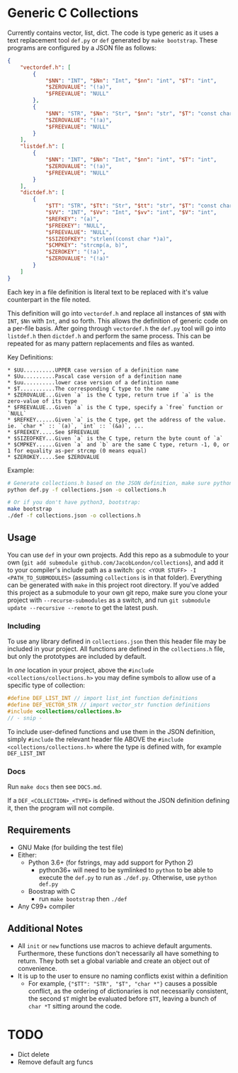 # Generic C Collections
Currently contains vector, list, dict. The code is type generic as it uses a text replacement tool `def.py` or `def` generated by `make bootstrap`. These programs are configured by a JSON file as follows:
```json
{
    "vectordef.h": [
        {
            "$NN": "INT", "$Nn": "Int", "$nn": "int", "$T": "int",
            "$ZEROVALUE": "(!a)",
            "$FREEVALUE": "NULL"
        },
        {
            "$NN": "STR", "$Nn": "Str", "$nn": "str", "$T": "const char *",
            "$ZEROVALUE": "(!a)",
            "$FREEVALUE": "NULL"
        }
    ],
    "listdef.h": [
        {
            "$NN": "INT", "$Nn": "Int", "$nn": "int", "$T": "int",
            "$ZEROVALUE": "(!a)",
            "$FREEVALUE": "NULL"
        }
    ],
    "dictdef.h": [
        {
            "$TT": "STR", "$Tt": "Str", "$tt": "str", "$T": "const char *",
            "$VV": "INT", "$Vv": "Int", "$vv": "int", "$V": "int",
            "$REFKEY": "(a)",
            "$FREEKEY": "NULL",
            "$FREEVALUE": "NULL",
            "$SIZEOFKEY": "strlen((const char *)a)",
            "$CMPKEY": "strcmp(a, b)",
            "$ZEROKEY": "(!a)",
            "$ZEROVALUE": "(!a)"
        }
    ]
}
```

Each key in a file definition is literal text to be replaced with it's value counterpart in the file noted.

This definition will go into `vectordef.h` and replace all instances of `$NN` with `INT`, `$Nn` with `Int`, and so forth. This allows the definition of generic code on a per-file basis. After going through `vectordef.h` the `def.py` tool will go into `listdef.h` then `dictdef.h` and perform the same process. This can be repeated for as many pattern replacements and files as wanted.

Key Definitions:
```
* $UU..........UPPER case version of a definition name
* $Uu..........Pascal case version of a definition name
* $uu..........lower case version of a definition name
* $T...........The corresponding C type to the name
* $ZEROVALUE...Given `a` is the C type, return true if `a` is the zero-value of its type
* $FREEVALUE...Given `a` is the C type, specify a `free` function or `NULL`
* $REFKEY......Given `a` is the C type, get the address of the value. ie. `char *` :: `(a)`, `int` :: `(&a)`, ...
* $FREEKEY.....See $FREEVALUE
* $SIZEOFKEY...Given `a` is the C type, return the byte count of `a`
* $CMPKEY......Given `a` and `b` are the same C type, return -1, 0, or 1 for equality as-per strcmp (0 means equal)
* $ZEROKEY.....See $ZEROVALUE
```

Example:
```bash
# Generate collections.h based on the JSON definition, make sure python is python3.6+
python def.py -f collections.json -o collections.h

# Or if you don't have python3, bootstrap:
make bootstrap
./def -f collections.json -o collections.h
```

## Usage
You can use `def` in your own projects. Add this repo as a submodule to your own (`git add submodule github.com/JacobLondon/collections`), and add it to your compiler's include path as a switch: `gcc <YOUR STUFF> -I <PATH_TO_SUBMODULES>` (assuming `collections` is in that folder). Everything can be generated with `make` in this project root directory. If you've added this project as a submodule to your own git repo, make sure you clone your project with `--recurse-submodules` as a switch, and run `git submodule update --recursive --remote` to get the latest push.

### Including
To use any library defined in `collections.json` then this header file may be included in your project. All functions are defined in the `collections.h` file, but only the prototypes are included by default.

In _one_ location in your project, above the `#include <collections/collections.h>` you may define symbols to allow use of a specific type of collection:
```c
#define DEF_LIST_INT // import list_int function definitions
#define DEF_VECTOR_STR // import vector_str function definitions
#include <collections/collections.h>
// - snip -
```

To include user-defined functions and use them in the JSON definition, simply `#include` the relevant header file ABOVE the `#include <collections/collections.h>` where the type is defined with, for example `DEF_LIST_INT`

### Docs
Run `make docs` then see `DOCS.md`.

If a `DEF_<COLLECTION>_<TYPE>` is defined without the JSON definition defining it, then the program will not compile.

## Requirements
* GNU Make (for building the test file)
* Either:
  * Python 3.6+ (for fstrings, may add support for Python 2)
    * python36+ will need to be symlinked to `python` to be able to execute the `def.py` to run as `./def.py`. Otherwise, use `python def.py`
  * Boostrap with C
    * run `make bootstrap` then `./def`
* Any C99+ compiler

## Additional Notes
* All `init` or `new` functions use macros to achieve default arguments. Furthermore, these functions don't necessarily all have something to return. They both set a global variable and create an object out of convenience.
* It is up to the user to ensure no naming conflicts exist within a definition
  * For example, `{"$TT": "STR", "$T", "char *"}` causes a possible conflict, as the ordering of dictionaries is not necessarily consistent, the second `$T` might be evaluated before `$TT`, leaving a bunch of `char *T` sitting around the code.

# TODO
* Dict delete
* Remove default arg funcs

